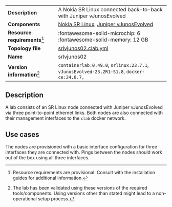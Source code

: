 |                               |                                                                                          |
| ----------------------------- | ---------------------------------------------------------------------------------------- |
| **Description**               | A Nokia SR Linux connected back-to-back with Juniper vJunosEvolved                                       |
| **Components**                | [Nokia SR Linux][srl], [Juniper vJunosEvolved][vjunos]          |
| **Resource requirements**[^1] | :fontawesome-solid-microchip: 6 <br/>:fontawesome-solid-memory: 12 GB                     |
| **Topology file**             | [srlvjunos02.clab.yml][topofile]                                                            |
| **Name**                      | srlvjunos02                                                                                 |
| **Version information**[^2]   | `containerlab:0.49.0`, `srlinux:23.7.1`, `vJunosEvolved-23.2R1-S1.8`, `docker-ce:24.0.7,` |

## Description

A lab consists of an SR Linux node connected with Juniper vJunosEvolved via three point-to-point ethernet links. Both nodes are also connected with their management interfaces to the `clab` docker network.

## Use cases

The nodes are provisioned with a basic interface configuration for three interfaces they are connected with. Pings between the nodes should work out of the box using all three interfaces.

[srl]: ../manual/kinds/srl.md
[vjunos]: ../manual/kinds/vr-vjunosevolved.md
[topofile]: https://github.com/srl-labs/containerlab/tree/main/lab-examples/srlvjunos02/srlvjunos02.clab.yml

[^1]: Resource requirements are provisional. Consult with the installation guides for additional information.
[^2]: The lab has been validated using these versions of the required tools/components. Using versions other than stated might lead to a non-operational setup process.

<script type="text/javascript" src="https://viewer.diagrams.net/js/viewer-static.min.js" async></script>
